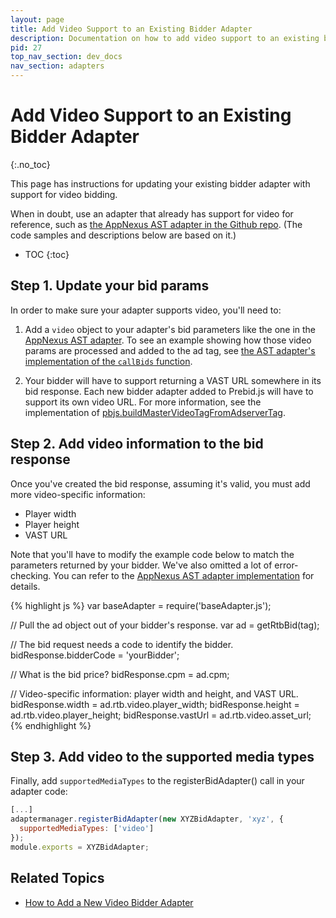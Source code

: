 ```yaml
---
layout: page
title: Add Video Support to an Existing Bidder Adapter
description: Documentation on how to add video support to an existing bidder adapter
pid: 27
top_nav_section: dev_docs
nav_section: adapters
---
```


<div class="bs-docs-section" markdown="1">

# Add Video Support to an Existing Bidder Adapter
{:.no_toc}

This page has instructions for updating your existing bidder adapter with support for  video bidding.

When in doubt, use an adapter that already has support for video for reference, such as [the AppNexus AST adapter in the Github repo](https://github.com/prebid/Prebid.js/blob/master/src/adapters/appnexusAst.js).  (The code samples and descriptions below are based on it.)

* TOC
{:toc}

## Step 1. Update your bid params

In order to make sure your adapter supports video, you'll need to:

1. Add a `video` object to your adapter's bid parameters like the one in the [AppNexus AST adapter]({{site.baseurl}}/dev-docs/bidders.html#appnexusAst).  To see an example showing how those video params are processed and added to the ad tag, see [the AST adapter's implementation of the `callBids` function](https://github.com/prebid/Prebid.js/blob/master/src/adapters/appnexusAst.js).

2. Your bidder will have to support returning a VAST URL somewhere in its bid response.  Each new bidder adapter added to Prebid.js will have to support its own video URL.  For more information, see the implementation of [pbjs.buildMasterVideoTagFromAdserverTag](https://github.com/prebid/Prebid.js/blob/master/src/prebid.js#L656).

## Step 2. Add video information to the bid response

Once you've created the bid response, assuming it's valid, you must add more video-specific information:

+ Player width
+ Player height
+ VAST URL

Note that you'll have to modify the example code below to match the parameters returned by your bidder.  We've also omitted a lot of error-checking.  You can refer to the [AppNexus AST adapter implementation](https://github.com/prebid/Prebid.js/blob/master/src/adapters/appnexusAst.js#L228) for details.

{% highlight js %}
var baseAdapter = require('baseAdapter.js');

// Pull the ad object out of your bidder's response.
var ad = getRtbBid(tag);

// The bid request needs a code to identify the bidder.
bidResponse.bidderCode = 'yourBidder';

// What is the bid price?
bidResponse.cpm = ad.cpm;

// Video-specific information: player width and height, and VAST URL.
bidResponse.width   = ad.rtb.video.player_width;
bidResponse.height  = ad.rtb.video.player_height;
bidResponse.vastUrl = ad.rtb.video.asset_url;
{% endhighlight %}

<a name="register-bid-response-bid-manager" />

## Step 3. Add video to the supported media types

Finally, add `supportedMediaTypes` to the registerBidAdapter() call in your adapter code:

```javascript
[...]
adaptermanager.registerBidAdapter(new XYZBidAdapter, 'xyz', {
  supportedMediaTypes: ['video']
});
module.exports = XYZBidAdapter;
```

## Related Topics

+ [How to Add a New Video Bidder Adapter]({{site.baseurl}}/dev-docs/how-to-add-a-new-video-bidder-adaptor.html)

</div>
